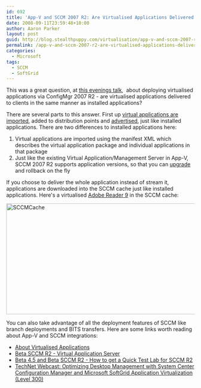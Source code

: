 ```yaml
---
id: 692
title: 'App-V and SCCM 2007 R2: Are Virtualised Applications Delivered The Same Way?'
date: 2008-09-11T23:59:48+10:00
author: Aaron Parker
layout: post
guid: http://blog.stealthpuppy.com/virtualisation/app-v-and-sccm-2007-r2-are-virtualised-applications-delivered-the-same-way
permalink: /app-v-and-sccm-2007-r2-are-virtualised-applications-delivered-the-same-way/
categories:
  - Microsoft
tags:
  - SCCM
  - SoftGrid
---
```

This was a great question, at [this evenings talk](https://stealthpuppy.com/virtualisation/app-v-talk-slide-deck),  about deploying virtualised applications via ConfigMgr 2007 R2 - are virtualised applications delivered to clients in the same manner as installed applications?

There are several parts to this answer. First up [virtual applications are imported](http://technet.microsoft.com/en-gb/library/cc161915.aspx), added to distribution points and [advertised](http://technet.microsoft.com/en-gb/library/cc161935.aspx), just like installed applications. There are two differences to installed applications here:

  1. Virtual applications are imported using the manifest XML which describes the virtual application package and individual applications in that package
  2. Just like the existing Virtual Application/Management Server in App-V, SCCM 2007 R2 supports application versions, so that you can [upgrade](http://technet.microsoft.com/en-gb/library/cc161773.aspx) and rollback on the fly

If you choose to deliver the whole application instead of stream it, applications are downloaded into the SCCM cache just like installed applications. Here's a virtualised [Adobe Reader 9](https://stealthpuppy.com/deployment/deploying-adobe-reader-9-for-windows) in the SCCM cache:

<img src="https://stealthpuppy.com/wp-content/uploads/2008/09/sccmcache.png" border="0" alt="SCCMCache" width="587" height="296" /> 

You can also take advantage of all the deployment features of SCCM like branch deployments and BITS transfers. Here are some links worth reading about App-V and SCCM integrations:

  * [About Virtualised Applications](http://technet.microsoft.com/en-gb/library/cc161873.aspx)
  * [Beta SCCM R2 - Virtual Application Server](http://blogs.technet.com/virtualworld/archive/2008/04/29/beta-sccm-r2-virtual-application-server.aspx)
  * [Beta 4.5 and Beta SCCM R2 - How to get a Quick Test Lab for SCCM R2](http://blogs.technet.com/virtualworld/archive/2008/03/27/beta-4-5-and-beta-sccm-r2-how-to-get-a-quick-test-lab-for-sccm-r2.aspx)
  * [TechNet Webcast: Optimizing Desktop Management with System Center Configuration Manager and Microsoft SoftGrid Application Virtualization (Level 300)](http://msevents.microsoft.com/CUI/WebCastEventDetails.aspx?culture=en-US&EventID=1032358170&CountryCode=US)